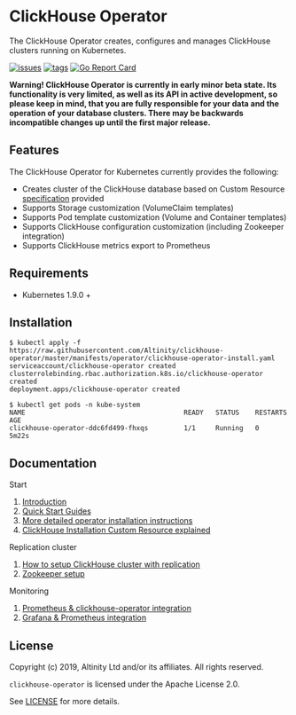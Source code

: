 # ClickHouse Operator

The ClickHouse Operator creates, configures and manages ClickHouse clusters running on Kubernetes.

[![issues](https://img.shields.io/github/issues/altinity/clickhouse-operator.svg)](https://github.com/altinity/clickhouse-operator/issues)
[![tags](https://img.shields.io/github/tag/altinity/clickhouse-operator.svg)](https://github.com/altinity/clickhouse-operator/tags)
[![Go Report Card](https://goreportcard.com/badge/github.com/altinity/clickhouse-operator)](https://goreportcard.com/report/github.com/altinity/clickhouse-operator)

**Warning! ClickHouse Operator is currently in early minor beta state. Its functionality is very limited, as well as its API in active development, so please keep in mind, that you are fully responsible for your data and the operation of your database clusters. There may be backwards incompatible changes up until the first major release.**

## Features

The ClickHouse Operator for Kubernetes currently provides the following:

- Creates cluster of the ClickHouse database based on Custom Resource [specification][crd_spec] provided
- Supports Storage customization (VolumeClaim templates)
- Supports Pod template customization (Volume and Container templates)
- Supports ClickHouse configuration customization (including Zookeeper integration)
- Supports ClickHouse metrics export to Prometheus

## Requirements

 * Kubernetes 1.9.0 +
 
## Installation

```console
$ kubectl apply -f https://raw.githubusercontent.com/Altinity/clickhouse-operator/master/manifests/operator/clickhouse-operator-install.yaml
serviceaccount/clickhouse-operator created
clusterrolebinding.rbac.authorization.k8s.io/clickhouse-operator created
deployment.apps/clickhouse-operator created

```

```console
$ kubectl get pods -n kube-system
NAME                                        READY   STATUS    RESTARTS   AGE
clickhouse-operator-ddc6fd499-fhxqs         1/1     Running   0          5m22s
```

## Documentation

Start
1. [Introduction][intro] 
1. [Quick Start Guides][quick_start]
1. [More detailed operator installation instructions][detailed]
1. [ClickHouse Installation Custom Resource explained][crd_explained]

Replication cluster
1. [How to setup ClickHouse cluster with replication][replication_setup]
1. [Zookeeper setup][zookeeper_setup]

Monitoring
1. [Prometheus & clickhouse-operator integration][prometheus_setup]
1. [Grafana & Prometheus integration][grafana_setup]

## License

Copyright (c) 2019, Altinity Ltd and/or its affiliates. All rights reserved.

`clickhouse-operator` is licensed under the Apache License 2.0.

See [LICENSE](./LICENSE) for more details.
 
[crd_spec]: ./docs/examples/clickhouseinstallation-object.yaml
[intro]: ./docs/introduction.md
[quick_start]: ./docs/quick-start.md
[detailed]: ./docs/operator_installation_details.md
[replication_setup]: ./docs/replication_setup.md
[crd_explained]: ./docs/custom_resource_explained.md
[zookeeper_setup]: ./docs/zookeeper_setup.md
[prometheus_setup]: ./docs/prometheus_setup.md
[grafana_setup]: ./docs/grafana_setup.md

